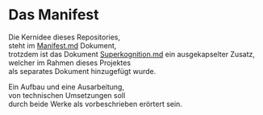 # Das Manifest  

Die Kernidee dieses Repositories,  
steht im [Manifest.md](Manifest.md) Dokument,  
trotzdem ist das Dokument [Superkognition.md](Superkognition.md)
ein ausgekapselter Zusatz,  
welcher im Rahmen dieses Projektes  
als separates Dokument hinzugefügt wurde.  

Ein Aufbau und eine Ausarbeitung,  
von technischen Umsetzungen soll  
durch beide Werke als vorbeschrieben erörtert sein.

